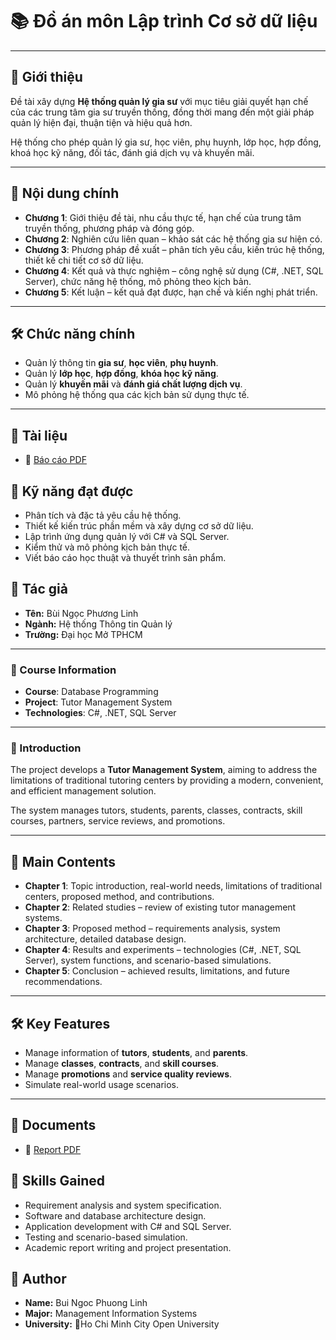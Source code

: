 # 📚 Đồ án môn Lập trình Cơ sở dữ liệu  

---

## 📖 Giới thiệu  
Đề tài xây dựng **Hệ thống quản lý gia sư** với mục tiêu giải quyết hạn chế của các trung tâm gia sư truyền thống, đồng thời mang đến một giải pháp quản lý hiện đại, thuận tiện và hiệu quả hơn.  

Hệ thống cho phép quản lý gia sư, học viên, phụ huynh, lớp học, hợp đồng, khoá học kỹ năng, đối tác, đánh giá dịch vụ và khuyến mãi.  

---

## 📘 Nội dung chính  
- **Chương 1**: Giới thiệu đề tài, nhu cầu thực tế, hạn chế của trung tâm truyền thống, phương pháp và đóng góp.  
- **Chương 2**: Nghiên cứu liên quan – khảo sát các hệ thống gia sư hiện có.  
- **Chương 3**: Phương pháp đề xuất – phân tích yêu cầu, kiến trúc hệ thống, thiết kế chi tiết cơ sở dữ liệu.  
- **Chương 4**: Kết quả và thực nghiệm – công nghệ sử dụng (C#, .NET, SQL Server), chức năng hệ thống, mô phỏng theo kịch bản.  
- **Chương 5**: Kết luận – kết quả đạt được, hạn chế và kiến nghị phát triển.  

---

## 🛠️ Chức năng chính  
- Quản lý thông tin **gia sư**, **học viên**, **phụ huynh**.  
- Quản lý **lớp học**, **hợp đồng**, **khóa học kỹ năng**.  
- Quản lý **khuyến mãi** và **đánh giá chất lượng dịch vụ**.  
- Mô phỏng hệ thống qua các kịch bản sử dụng thực tế.  

---
## 📑 Tài liệu  
- 📄 [Báo cáo PDF](./BaoCao_LapTrinhCoSoDuLieu.pdf) 

## 🌟 Kỹ năng đạt được  
- Phân tích và đặc tả yêu cầu hệ thống.  
- Thiết kế kiến trúc phần mềm và xây dựng cơ sở dữ liệu.  
- Lập trình ứng dụng quản lý với C# và SQL Server.  
- Kiểm thử và mô phỏng kịch bản thực tế.  
- Viết báo cáo học thuật và thuyết trình sản phẩm.  

## 👤 Tác giả  
- **Tên:** Bùi Ngọc Phương Linh  
- **Ngành:** Hệ thống Thông tin Quản lý  
- **Trường:** Đại học Mở TPHCM

---

### 🏫 Course Information  
- **Course**: Database Programming  
- **Project**: Tutor Management System  
- **Technologies**: C#, .NET, SQL Server  

---

### 📖 Introduction  
The project develops a **Tutor Management System**, aiming to address the limitations of traditional tutoring centers by providing a modern, convenient, and efficient management solution.  

The system manages tutors, students, parents, classes, contracts, skill courses, partners, service reviews, and promotions.  

---

## 📘 Main Contents  
- **Chapter 1**: Topic introduction, real-world needs, limitations of traditional centers, proposed method, and contributions.  
- **Chapter 2**: Related studies – review of existing tutor management systems.  
- **Chapter 3**: Proposed method – requirements analysis, system architecture, detailed database design.  
- **Chapter 4**: Results and experiments – technologies (C#, .NET, SQL Server), system functions, and scenario-based simulations.  
- **Chapter 5**: Conclusion – achieved results, limitations, and future recommendations.  

---

## 🛠️ Key Features  
- Manage information of **tutors**, **students**, and **parents**.  
- Manage **classes**, **contracts**, and **skill courses**.  
- Manage **promotions** and **service quality reviews**.  
- Simulate real-world usage scenarios.  

---
## 📑 Documents  
- 📄 [Report PDF](./BaoCao_LapTrinhCoSoDuLieu.pdf) 

## 🌟 Skills Gained  
- Requirement analysis and system specification.  
- Software and database architecture design.  
- Application development with C# and SQL Server.  
- Testing and scenario-based simulation.  
- Academic report writing and project presentation.

## 👤 Author  
- **Name:** Bui Ngoc Phuong Linh  
- **Major:** Management Information Systems  
- **University:** Ho Chi Minh City Open University  

